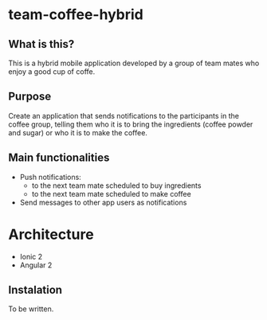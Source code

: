 # team-coffee-hybrid

## What is this?

This is a hybrid mobile application developed by a group of team mates who enjoy a good cup of coffe.

## Purpose

Create an application that sends notifications to the participants in the coffee group, telling them who it is to bring the ingredients (coffee powder and sugar) or who it is to make the coffee.

## Main functionalities

* Push notifications:
  * to the next team mate scheduled to buy ingredients
  * to the next team mate scheduled to make coffee
* Send messages to other app users as notifications

# Architecture

* Ionic 2
* Angular 2

## Instalation

To be written.
